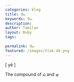```yaml
---
categories: blog
title: யே
keywords: யே
description: 
author: Tamilan
layout: Ruby
tags: 
 
permalink: யே
featured: /images/ttak-48.png
---
```

  
[ yē ]  
  
The compound of ய் and ஏ